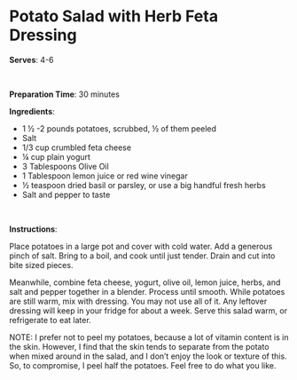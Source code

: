 Potato Salad with Herb Feta Dressing
====================================

**Serves**: 4-6

 

**Preparation Time**: 30 minutes

**Ingredients**:

-   1 ½ -2 pounds potatoes, scrubbed, ½ of them peeled
-   Salt
-   1/3 cup crumbled feta cheese
-   ¼ cup plain yogurt
-   3 Tablespoons Olive Oil
-   1 Tablespoon lemon juice or red wine vinegar
-   ½ teaspoon dried basil or parsley, or use a big handful fresh herbs
-   Salt and pepper to taste

 

**Instructions**:

Place potatoes in a large pot and cover with cold water. Add a generous pinch of salt. Bring to a boil, and cook until just tender. Drain and cut into bite sized pieces.

Meanwhile, combine feta cheese, yogurt, olive oil, lemon juice, herbs, and salt and pepper together in a blender. Process until smooth. While potatoes are still warm, mix with dressing. You may not use all of it. Any leftover dressing will keep in your fridge for about a week. Serve this salad warm, or refrigerate to eat later.

NOTE: I prefer not to peel my potatoes, because a lot of vitamin content is in the skin. However, I find that the skin tends to separate from the potato when mixed around in the salad, and I don’t enjoy the look or texture of this. So, to compromise, I peel half the potatoes. Feel free to do what you like.
